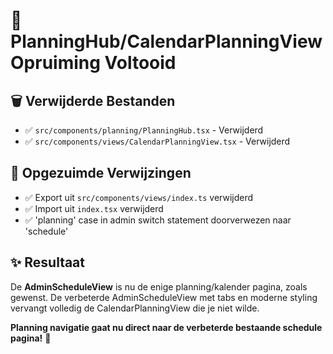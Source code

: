 # 🧹 PlanningHub/CalendarPlanningView Opruiming Voltooid

## 🗑️ Verwijderde Bestanden
- ✅ `src/components/planning/PlanningHub.tsx` - Verwijderd
- ✅ `src/components/views/CalendarPlanningView.tsx` - Verwijderd

## 🔧 Opgezuimde Verwijzingen
- ✅ Export uit `src/components/views/index.ts` verwijderd
- ✅ Import uit `index.tsx` verwijderd  
- ✅ 'planning' case in admin switch statement doorverwezen naar 'schedule'

## ✨ Resultaat
De **AdminScheduleView** is nu de enige planning/kalender pagina, zoals gewenst. De verbeterde AdminScheduleView met tabs en moderne styling vervangt volledig de CalendarPlanningView die je niet wilde.

**Planning navigatie gaat nu direct naar de verbeterde bestaande schedule pagina!** 🎯